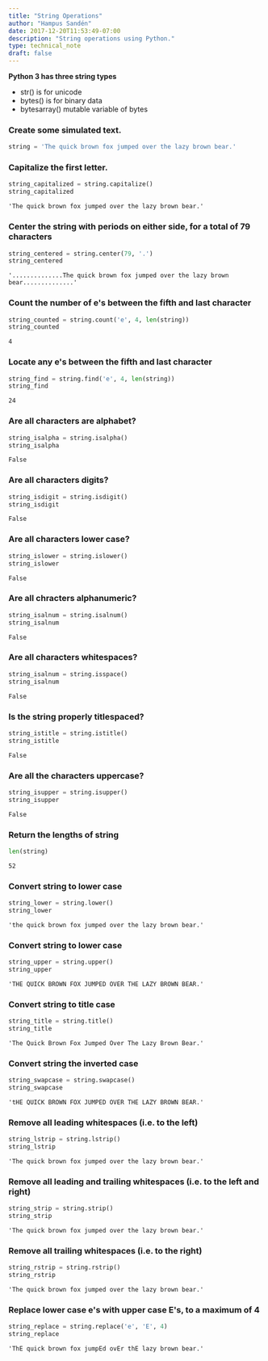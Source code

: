 ```yaml
---
title: "String Operations"
author: "Hampus Sandén"
date: 2017-12-20T11:53:49-07:00
description: "String operations using Python."
type: technical_note
draft: false
---
```

**Python 3 has three string types**

- str() is for unicode
- bytes() is for binary data
- bytesarray() mutable variable of bytes

### Create some simulated text.


```python
string = 'The quick brown fox jumped over the lazy brown bear.'
```

### Capitalize the first letter.


```python
string_capitalized = string.capitalize()
string_capitalized
```




    'The quick brown fox jumped over the lazy brown bear.'



### Center the string with periods on either side, for a total of 79 characters


```python
string_centered = string.center(79, '.')
string_centered
```




    '..............The quick brown fox jumped over the lazy brown bear..............'



### Count the number of e's between the fifth and last character


```python
string_counted = string.count('e', 4, len(string))
string_counted
```




    4



### Locate any e's between the fifth and last character


```python
string_find = string.find('e', 4, len(string))
string_find
```




    24



### Are all characters are alphabet?


```python
string_isalpha = string.isalpha()
string_isalpha
```




    False



### Are all characters digits?


```python
string_isdigit = string.isdigit()
string_isdigit
```




    False



### Are all characters lower case?


```python
string_islower = string.islower()
string_islower
```




    False



### Are all chracters alphanumeric?


```python
string_isalnum = string.isalnum()
string_isalnum
```




    False



### Are all characters whitespaces?


```python
string_isalnum = string.isspace()
string_isalnum
```




    False



### Is the string properly titlespaced?


```python
string_istitle = string.istitle()
string_istitle
```




    False



### Are all the characters uppercase?


```python
string_isupper = string.isupper()
string_isupper
```




    False



### Return the lengths of string


```python
len(string)
```




    52



### Convert string to lower case


```python
string_lower = string.lower()
string_lower
```




    'the quick brown fox jumped over the lazy brown bear.'



### Convert string to lower case


```python
string_upper = string.upper()
string_upper
```




    'THE QUICK BROWN FOX JUMPED OVER THE LAZY BROWN BEAR.'



### Convert string to title case


```python
string_title = string.title()
string_title
```




    'The Quick Brown Fox Jumped Over The Lazy Brown Bear.'



### Convert string the inverted case


```python
string_swapcase = string.swapcase()
string_swapcase
```




    'tHE QUICK BROWN FOX JUMPED OVER THE LAZY BROWN BEAR.'



### Remove all leading whitespaces (i.e. to the left)


```python
string_lstrip = string.lstrip()
string_lstrip
```




    'The quick brown fox jumped over the lazy brown bear.'



### Remove all leading and trailing whitespaces (i.e. to the left and right)


```python
string_strip = string.strip()
string_strip
```




    'The quick brown fox jumped over the lazy brown bear.'



### Remove all trailing whitespaces (i.e. to the right)


```python
string_rstrip = string.rstrip()
string_rstrip
```




    'The quick brown fox jumped over the lazy brown bear.'



### Replace lower case e's with upper case E's, to a maximum of 4


```python
string_replace = string.replace('e', 'E', 4)
string_replace
```




    'ThE quick brown fox jumpEd ovEr thE lazy brown bear.'


